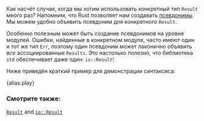 Как насчёт случая, когда мы хотим использовать конкретный тип `Result` много раз?
Напомним, что Rust позволяет нам создавать [псевдонимы][typealias]. Мы можем
удобно объявить псевдоним для конкретного `Result`.

Особенно полезным может быть создание псевдонимов на уровне модулей. Ошибки,
найденные в конкретном модуле, часто имеют один и тот же тип `Err`, поэтому один
псевдоним может лаконично объявить *все* ассоциированные `Results`.
Это настолько полезно, что библиотека `std` обеспечивает даже один: `io::Result`!

Ниже приведён краткий пример для демонстрации синтаксиса:

{alias.play}

### Смотрите также:

[`Result`][result] and [`io::Result`][io_result]

[typealias]: ../../cast/alias.html
[result]: https://doc.rust-lang.org/std/result/enum.Result.html
[io_result]: https://doc.rust-lang.org/std/io/type.Result.html
